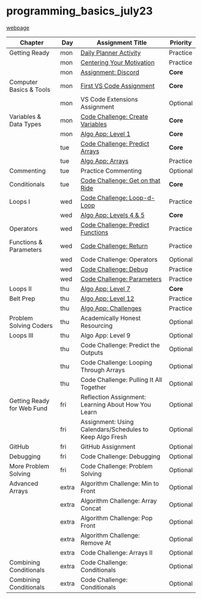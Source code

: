 # programming_basics_july23

[webpage](https://www.tylermaxwell.co/programming_basics_july23/)

| Chapter                    | Day   | Assignment Title                                         | Priority |
|----------------------------|-------|----------------------------------------------------------|----------|
| Getting Ready              | mon   | [Daily Planner Activity]                                 | Practice |
|                            | mon   | [Centering Your Motivation]                              | Practice |
|                            | mon   | [Assignment: Discord]                                    | **Core** |
| Computer Basics & Tools    | mon   | [First VS Code Assignment]                               | **Core** |
|                            | mon   | VS Code Extensions Assignment                            | Optional |
| Variables & Data Types     | mon   | [Code Challenge: Create Variables]                       | **Core** |
|                            | mon   | [Algo App: Level 1]                                      | **Core** |
|                            | tue   | [Code Challenge: Predict Arrays]                         | **Core** |
|                            | tue   | [Algo App: Arrays]                                       | Practice |
| Commenting                 | tue   | Practice Commenting                                      | Optional |
| Conditionals               | tue   | [Code Challenge: Get on that Ride]                       | **Core** |
| Loops I                    | wed   | [Code Challenge: Loop-d-Loop]                            | Practice |
|                            | wed   | [Algo App: Levels 4 & 5]                                 | **Core** |           
| Operators                  | wed   | [Code Challenge: Predict Functions]                      | Practice |
| Functions & Parameters     | wed   | [Code Challenge: Return]                                 | Practice |
|                            | wed   | Code Challenge: Operators                                | Optional |
|                            | wed   | [Code Challenge: Debug]                                  | Practice |
|                            | wed   | [Code Challenge: Parameters]                             | Practice |
| Loops II                   | thu   | [Algo App: Level 7]                                      | **Core** |           
| Belt Prep                  | thu   | [Algo App: Level 12]                                     | Practice |
|                            | thu   | [Algo App: Challenges]                                   | Practice |
| Problem Solving Coders     | thu   | Academically Honest Resourcing                           | Optional |
| Loops III                  | thu   | Algo App: Level 9                                        | Optional |
|                            | thu   | Code Challenge: Predict the Outputs                      | Optional |
|                            | thu   | Code Challenge: Looping Through Arrays                   | Optional |
|                            | thu   | Code Challenge: Pulling It All Together                  | Optional |
| Getting Ready for Web Fund | fri   | Reflection Assignment: Learning About How You Learn      | Optional |
|                            | fri   | Assignment: Using Calendars/Schedules to Keep Algo Fresh | Optional |
| GitHub                     | fri   | GitHub Assignment                                        | Optional |
| Debugging                  | fri   | Code Challenge: Debugging                                | Optional |
| More Problem Solving       | fri   | Code Challenge: Problem Solving                          | Optional |
| Advanced Arrays            | extra | Algorithm Challenge: Min to Front                        | Optional |                              
|                            | extra | Algorithm Challenge: Array Concat                        | Optional |                              
|                            | extra | Algorithm Challenge: Pop Front                           | Optional |                              
|                            | extra | Algorithm Challenge: Remove At                           | Optional |                              
|                            | extra | Code Challenge: Arrays II                                | Optional |                              
| Combining Conditionals     | extra | Code Challenge: Conditionals                             | Optional |                              
| Combining Conditionals     | extra | Code Challenge: Conditionals                             | Optional |                              

[Daily Planner Activity]: https://login.codingdojo.com/m/667/15291/111574
[Centering Your Motivation]: https://login.codingdojo.com/m/667/15291/111577
[Assignment: Discord]: https://login.codingdojo.com/m/667/15291/111580
[First VS Code Assignment]: https://login.codingdojo.com/m/667/15292/111585

[Code Challenge: Create Variables]: https://login.codingdojo.com/m/667/15298/111619
[Algo App: Level 1]: https://login.codingdojo.com/m/667/15298/111620
[Code Challenge: Predict Arrays]: https://login.codingdojo.com/m/667/15300/111627
[Algo App: Arrays]: https://login.codingdojo.com/m/667/15300/111628

[Code Challenge: Get on that Ride]: https://login.codingdojo.com/m/667/15302/111637
[Code Challenge: Loop-d-Loop]: https://login.codingdojo.com/m/667/15303/111641
[Algo App: Levels 4 & 5]: https://login.codingdojo.com/m/667/15303/111642
[Code Challenge: Predict Functions]: https://login.codingdojo.com/m/667/15305/111648
[Code Challenge: Return]: https://login.codingdojo.com/m/667/15305/111651
[Code Challenge: Debug]: https://login.codingdojo.com/m/667/15305/111652

[Code Challenge: Parameters]: https://login.codingdojo.com/m/667/15305/111654
[Algo App: Level 7]: https://login.codingdojo.com/m/667/15306/111657
[Algo App: Level 12]: https://login.codingdojo.com/m/667/15307/111660
[Algo App: Challenges]: https://login.codingdojo.com/m/667/15307/111661